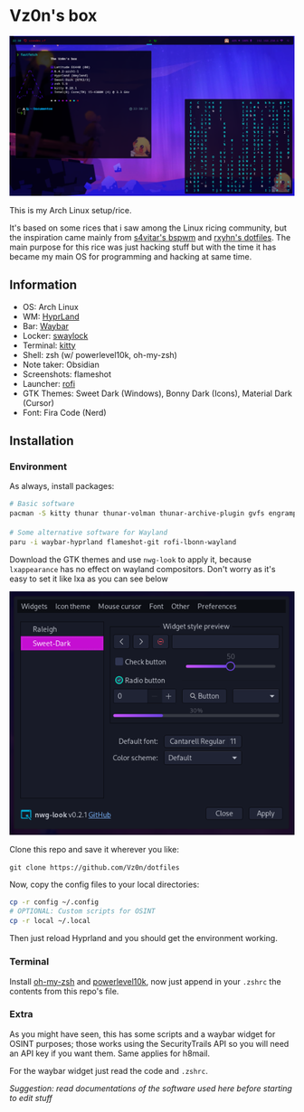 # Vz0n's box

![Preview](img/preview.png)

This is my Arch Linux setup/rice.

It's based on some rices that i saw among the Linux ricing community, but the inspiration came mainly from [s4vitar's bspwm](https://github.com/yorkox0/autoBspwm) and [rxyhn's dotfiles](https://github.com/rxyhn/yuki). The main purpose for this rice was just hacking stuff but with the time it has became my main OS for programming and hacking at same time.

## Information

- OS: Arch Linux
- WM: [HyprLand](https://github.com/hyprwm/Hyprland)
- Bar: [Waybar](https://github.com/Alexays/Waybar)
- Locker: [swaylock](https://github.com/swaywm/swaylock)
- Terminal: [kitty](https://github.com/kovidgoyal/kitty)
- Shell: zsh (w/ powerlevel10k, oh-my-zsh)
- Note taker: Obsidian
- Screenshots: flameshot
- Launcher: [rofi](https://github.com/davatorium/rofi)
- GTK Themes: Sweet Dark (Windows), Bonny Dark (Icons), Material Dark (Cursor)
- Font: Fira Code (Nerd)

## Installation

### Environment 

As always, install packages:

```BASH
# Basic software
pacman -S kitty thunar thunar-volman thunar-archive-plugin gvfs engrampa hyprland swww zsh pavucontrol obsidian gammastep brightnessctl pocl dunst bat lsd gthumb git xdg-desktop-portal-hyprland xdg-desktop-portal nwg-look bpytop duf obsidian opendoas

# Some alternative software for Wayland 
paru -i waybar-hyprland flameshot-git rofi-lbonn-wayland
```

Download the GTK themes and use `nwg-look` to apply it, because `lxappearance` has no effect on wayland compositors. Don't worry as it's easy to set it like lxa as you can see below

![nwg-look](/img/nwg-look.png)

Clone this repo and save it wherever you like: 

`git clone https://github.com/Vz0n/dotfiles`

Now, copy the config files to your local directories:

```BASH
cp -r config ~/.config
# OPTIONAL: Custom scripts for OSINT
cp -r local ~/.local
```

Then just reload Hyprland and you should get the environment working.

### Terminal

Install [oh-my-zsh](https://github.com/ohmyzsh/ohmyzsh) and [powerlevel10k](https://github.com/romkatv/powerlevel10k), now just append in your `.zshrc` the contents from this repo's file.

### Extra

As you might have seen, this has some scripts and a waybar widget for OSINT purposes; those works using the SecurityTrails API so you will need an API key if you want them. Same applies for h8mail.

For the waybar widget just read the code and `.zshrc`.

*Suggestion: read documentations of the software used here before starting to edit stuff*
